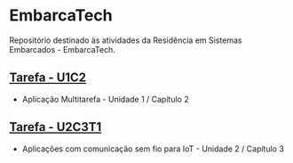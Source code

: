 # EmbarcaTech

Repositório destinado às atividades da Residência em Sistemas Embarcados - EmbarcaTech.

## [Tarefa - U1C2](./Tarefa%20-%20U1C2/)

- Aplicação Multitarefa - Unidade 1 / Capítulo 2

## [Tarefa - U2C3T1](./Tarefa%20-%20U2C3T1/)

- Aplicações com comunicação sem fio para IoT - Unidade 2 / Capítulo 3

